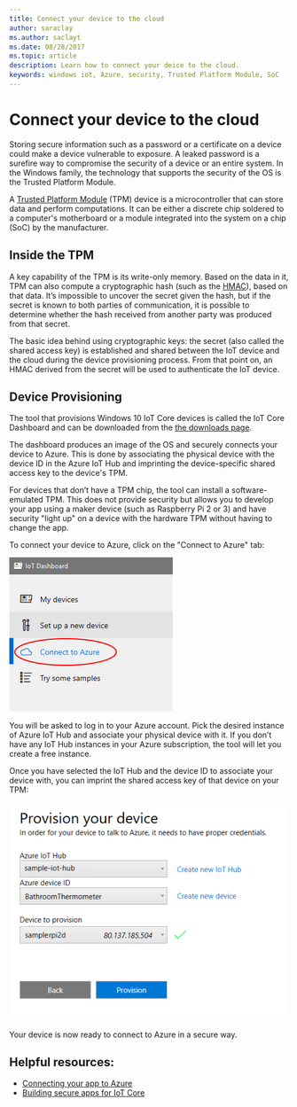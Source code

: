 ```yaml
---
title: Connect your device to the cloud
author: saraclay
ms.author: saclayt
ms.date: 08/28/2017
ms.topic: article
description: Learn how to connect your deice to the cloud.
keywords: windows iot, Azure, security, Trusted Platform Module, SoC
---
```


# Connect your device to the cloud

Storing secure information such as a password or a certificate on a device could
make a device vulnerable to exposure. A leaked password is a surefire way to
compromise the security of a device or an entire system. In the Windows family,
the technology that supports the security of the OS is the Trusted Platform Module.

A [Trusted Platform Module](https://en.wikipedia.org/wiki/Trusted_Platform_Module) (TPM) device is a microcontroller that can store data and perform computations. It can be either a discrete chip soldered to a computer's
motherboard or a module integrated into the system on a chip (SoC) by the manufacturer. 

## Inside the TPM 

A key capability of the TPM is its write-only memory. Based on the data in it,
TPM can also compute a cryptographic hash (such as the [HMAC](https://en.wikipedia.org/wiki/Hash-based_message_authentication_code)), based on that data.
It’s impossible to uncover the secret given the hash, but if the secret is known
to both parties of communication, it is possible to determine whether the hash
received from another party was produced from that secret.

The basic idea behind using cryptographic keys: the secret (also called the
shared access key) is established and shared between the IoT device and the
cloud during the device provisioning process. From that point on, an HMAC
derived from the secret will be used to authenticate the IoT device.

## Device Provisioning 

The tool that provisions Windows 10 IoT Core devices is called the IoT Core
Dashboard and can be downloaded from the [the downloads page](http://go.microsoft.com/fwlink/?LinkID=708576).

The dashboard produces an image of the OS and securely connects your device to
Azure. This is done by associating the physical device with the device ID in the Azure IoT Hub
and imprinting the device-specific shared access key to the device's TPM. 

For devices that don’t have a TPM chip, the tool can install a software-emulated
TPM. This does not provide security but allows you to develop your app
using a maker device (such as Raspberry Pi 2 or 3) and have security "light up"
on a device with the hardware TPM without having to change the app. 

To connect your device to Azure, click on the "Connect to Azure" tab:

![Open Connect to Azure Tab](../media/ConnectDeviceToCloud/Building_Secure_Apps_for_IoT_Core_Screen01.png)

You will be asked to log in to your Azure account. Pick the desired instance of
Azure IoT Hub and associate your physical device with it. If you don’t have any
IoT Hub instances in your Azure subscription, the tool will let you create a
free instance. 

Once you have selected the IoT Hub and the device ID to associate your device
with, you can imprint the shared access key of that device on your TPM:

![Provision Device](../media/ConnectDeviceToCloud/Building_Secure_Apps_for_IoT_Core_Screen02.png)

Your device is now ready to connect to Azure in a secure way. 

## Helpful resources:
* [Connecting your app to Azure](../connect-to-cloud/ConnectAppToCloud.md)
* [Building secure apps for IoT Core](https://blogs.windows.com/buildingapps/2016/07/20/building-secure-apps-for-windows-iot-core/#oqFLXiWIL1iCF8j9.97)
